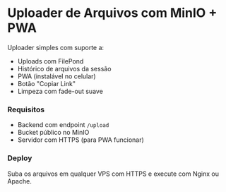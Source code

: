 # Uploader de Arquivos com MinIO + PWA

Uploader simples com suporte a:
- Uploads com FilePond
- Histórico de arquivos da sessão
- PWA (instalável no celular)
- Botão "Copiar Link"
- Limpeza com fade-out suave

### Requisitos
- Backend com endpoint `/upload`
- Bucket público no MinIO
- Servidor com HTTPS (para PWA funcionar)

### Deploy
Suba os arquivos em qualquer VPS com HTTPS e execute com Nginx ou Apache.